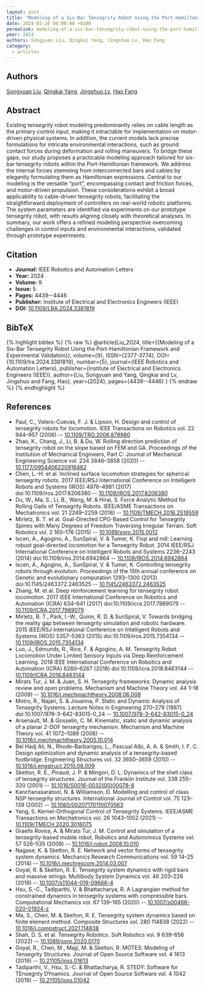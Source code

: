 ```yaml
---
layout: post
title: "Modeling of a Six-Bar Tensegrity Robot Using the Port-Hamiltonian Framework and Experimental Validation"
date: 2024-03-26 00:00:00 +0100
permalink: modeling-of-a-six-bar-tensegrity-robot-using-the-port-hamiltonian-framework-and-experimental-validation
year: 2024
authors: Songyuan Liu, Qingkai Yang, Jingshuo Lv, Hao Fang
category:
  - articles
---
```

 
## Authors
[Songyuan Liu](authors/songyuan_liu), [Qingkai Yang](authors/qingkai_yang), [Jingshuo Lv](authors/jingshuo_lv), [Hao Fang](authors/hao_fang)
 
## Abstract
Existing tensegrity robot modeling predominantly relies on cable length as the primary control input, making it intractable for implementation on motor-driven physical systems. In addition, the current models lack precise formulations for intricate environmental interactions, such as ground contact forces during deformation and rolling maneuvers. To bridge these gaps, our study proposes a practicable modeling approach tailored for six-bar tensegrity robots within the Port-Hamiltonian framework. We address the internal forces stemming from interconnected bars and cables by elegantly formulating them as Hamiltonian expressions. Central to our modeling is the versatile “port”, encompassing contact and friction forces, and motor-driven propulsion. These considerations exhibit a broad applicability to cable-driven tensegrity robots, facilitating the straightforward deployment of controllers on real-world robotic platforms. The system parameters are identified via experiments on our prototype tensegrity robot, with results aligning closely with theoretical analyses. In summary, our work offers a refined modeling perspective overcoming challenges in control inputs and environmental interactions, validated through prototype experiments.
 
## Citation
- **Journal:** IEEE Robotics and Automation Letters
- **Year:** 2024
- **Volume:** 9
- **Issue:** 5
- **Pages:** 4439--4446
- **Publisher:** Institute of Electrical and Electronics Engineers (IEEE)
- **DOI:** [10.1109/LRA.2024.3381819](https://doi.org/10.1109/LRA.2024.3381819)
 
## BibTeX
{% highlight bibtex %}
{% raw %}
@article{Liu_2024,
  title={{Modeling of a Six-Bar Tensegrity Robot Using the Port-Hamiltonian Framework and Experimental Validation}},
  volume={9},
  ISSN={2377-3774},
  DOI={10.1109/lra.2024.3381819},
  number={5},
  journal={IEEE Robotics and Automation Letters},
  publisher={Institute of Electrical and Electronics Engineers (IEEE)},
  author={Liu, Songyuan and Yang, Qingkai and Lv, Jingshuo and Fang, Hao},
  year={2024},
  pages={4439--4446}
}
{% endraw %}
{% endhighlight %}
 
## References
- Paul, C., Valero-Cuevas, F. J. & Lipson, H. Design and control of tensegrity robots for locomotion. IEEE Transactions on Robotics vol. 22 944–957 (2006) -- [10.1109/TRO.2006.878980](https://doi.org/10.1109/TRO.2006.878980)
- Zhao, K., Chang, J., Li, B. & Du, W. Rolling direction prediction of tensegrity robot on the slope based on FEM and GA. Proceedings of the Institution of Mechanical Engineers, Part C: Journal of Mechanical Engineering Science vol. 234 3846–3858 (2020) -- [10.1177/0954406220916482](https://doi.org/10.1177/0954406220916482)
- Chen, L.-H. et al. Inclined surface locomotion strategies for spherical tensegrity robots. 2017 IEEE/RSJ International Conference on Intelligent Robots and Systems (IROS) 4976–4981 (2017) doi:10.1109/iros.2017.8206380 -- [10.1109/IROS.2017.8206380](https://doi.org/10.1109/IROS.2017.8206380)
- Du, W., Ma, S., Li, B., Wang, M. & Hirai, S. Force Analytic Method for Rolling Gaits of Tensegrity Robots. IEEE/ASME Transactions on Mechatronics vol. 21 2249–2259 (2016) -- [10.1109/TMECH.2016.2519559](https://doi.org/10.1109/TMECH.2016.2519559)
- Mirletz, B. T. et al. Goal-Directed CPG-Based Control for Tensegrity Spines with Many Degrees of Freedom Traversing Irregular Terrain. Soft Robotics vol. 2 165–176 (2015) -- [10.1089/soro.2015.0012](https://doi.org/10.1089/soro.2015.0012)
- Iscen, A., Agogino, A., SunSpiral, V. & Tumer, K. Flop and roll: Learning robust goal-directed locomotion for a Tensegrity Robot. 2014 IEEE/RSJ International Conference on Intelligent Robots and Systems 2236–2243 (2014) doi:10.1109/iros.2014.6942864 -- [10.1109/IROS.2014.6942864](https://doi.org/10.1109/IROS.2014.6942864)
- Iscen, A., Agogino, A., SunSpiral, V. & Tumer, K. Controlling tensegrity robots through evolution. Proceedings of the 15th annual conference on Genetic and evolutionary computation 1293–1300 (2013) doi:10.1145/2463372.2463525 -- [10.1145/2463372.2463525](https://doi.org/10.1145/2463372.2463525)
- Zhang, M. et al. Deep reinforcement learning for tensegrity robot locomotion. 2017 IEEE International Conference on Robotics and Automation (ICRA) 634–641 (2017) doi:10.1109/icra.2017.7989079 -- [10.1109/ICRA.2017.7989079](https://doi.org/10.1109/ICRA.2017.7989079)
- Mirletz, B. T., Park, I.-W., Quinn, R. D. & SunSpiral, V. Towards bridging the reality gap between tensegrity simulation and robotic hardware. 2015 IEEE/RSJ International Conference on Intelligent Robots and Systems (IROS) 5357–5363 (2015) doi:10.1109/iros.2015.7354134 -- [10.1109/IROS.2015.7354134](https://doi.org/10.1109/IROS.2015.7354134)
- Luo, J., Edmunds, R., Rice, F. & Agogino, A. M. Tensegrity Robot Locomotion Under Limited Sensory Inputs via Deep Reinforcement Learning. 2018 IEEE International Conference on Robotics and Automation (ICRA) 6260–6267 (2018) doi:10.1109/icra.2018.8463144 -- [10.1109/ICRA.2018.8463144](https://doi.org/10.1109/ICRA.2018.8463144)
- Mirats Tur, J. M. & Juan, S. H. Tensegrity frameworks: Dynamic analysis review and open problems. Mechanism and Machine Theory vol. 44 1–18 (2009) -- [10.1016/j.mechmachtheory.2008.06.008](https://doi.org/10.1016/j.mechmachtheory.2008.06.008)
- Motro, R., Najari, S. & Jouanna, P. Static and Dynamic Analysis of Tensegrity Systems. Lecture Notes in Engineering 270–279 (1987) doi:10.1007/978-3-642-83015-0_24 -- [10.1007/978-3-642-83015-0_24](https://doi.org/10.1007/978-3-642-83015-0_24)
- Arsenault, M. & Gosselin, C. M. Kinematic, static and dynamic analysis of a planar 2-DOF tensegrity mechanism. Mechanism and Machine Theory vol. 41 1072–1089 (2006) -- [10.1016/j.mechmachtheory.2005.10.014](https://doi.org/10.1016/j.mechmachtheory.2005.10.014)
- Bel Hadj Ali, N., Rhode-Barbarigos, L., Pascual Albi, A. A. & Smith, I. F. C. Design optimization and dynamic analysis of a tensegrity-based footbridge. Engineering Structures vol. 32 3650–3659 (2010) -- [10.1016/j.engstruct.2010.08.009](https://doi.org/10.1016/j.engstruct.2010.08.009)
- Skelton, R. E., Pinaud, J. P. & Mingori, D. L. Dynamics of the shell class of tensegrity structures. Journal of the Franklin Institute vol. 338 255–320 (2001) -- [10.1016/S0016-0032(00)00078-8](https://doi.org/10.1016/S0016-0032(00)00078-8)
- Kanchanasaratool, N. & Williamson, D. Modelling and control of class NSP tensegrity structures. International Journal of Control vol. 75 123–139 (2002) -- [10.1080/00207170110070563](https://doi.org/10.1080/00207170110070563)
- Yang, S. Kernel-Orthogonal Control of Tensegrity Systems. IEEE/ASME Transactions on Mechatronics vol. 26 1043–1052 (2021) -- [10.1109/TMECH.2020.3016075](https://doi.org/10.1109/TMECH.2020.3016075)
- Graells Rovira, A. & Mirats Tur, J. M. Control and simulation of a tensegrity-based mobile robot. Robotics and Autonomous Systems vol. 57 526–535 (2009) -- [10.1016/j.robot.2008.10.010](https://doi.org/10.1016/j.robot.2008.10.010)
- Nagase, K. & Skelton, R. E. Network and vector forms of tensegrity system dynamics. Mechanics Research Communications vol. 59 14–25 (2014) -- [10.1016/j.mechrescom.2014.03.007](https://doi.org/10.1016/j.mechrescom.2014.03.007)
- Goyal, R. & Skelton, R. E. Tensegrity system dynamics with rigid bars and massive strings. Multibody System Dynamics vol. 46 203–228 (2019) -- [10.1007/s11044-019-09666-4](https://doi.org/10.1007/s11044-019-09666-4)
- Hsu, S.-C., Tadiparthi, V. & Bhattacharya, R. A Lagrangian method for constrained dynamics in tensegrity systems with compressible bars. Computational Mechanics vol. 67 139–165 (2020) -- [10.1007/s00466-020-01924-z](https://doi.org/10.1007/s00466-020-01924-z)
- Ma, S., Chen, M. & Skelton, R. E. Tensegrity system dynamics based on finite element method. Composite Structures vol. 280 114838 (2022) -- [10.1016/j.compstruct.2021.114838](https://doi.org/10.1016/j.compstruct.2021.114838)
- Shah, D. S. et al. Tensegrity Robotics. Soft Robotics vol. 9 639–656 (2022) -- [10.1089/soro.2020.0170](https://doi.org/10.1089/soro.2020.0170)
- Goyal, R., Chen, M., Majji, M. & Skelton, R. MOTES: Modeling of Tensegrity Structures. Journal of Open Source Software vol. 4 1613 (2019) -- [10.21105/joss.01613](https://doi.org/10.21105/joss.01613)
- Tadiparthi, V., Hsu, S.-C. & Bhattacharya, R. STEDY: Software for TEnsegrity DYnamics. Journal of Open Source Software vol. 4 1042 (2019) -- [10.21105/joss.01042](https://doi.org/10.21105/joss.01042)

